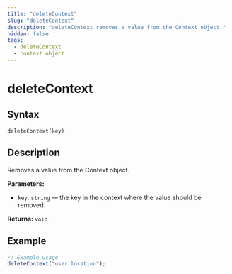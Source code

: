 ```yaml
---
title: "deleteContext"
slug: "deleteContext"
description: "deleteContext removes a value from the Context object."
hidden: false
tags:
  - deleteContext
  - context object
---
```


# deleteContext

## Syntax

`deleteContext(key)`

## Description

Removes a value from the Context object.

**Parameters:**

- `key`: `string` — the key in the context where the value should be removed.

**Returns:** `void`

## Example

```js
// Example usage
deleteContext("user.location");
```